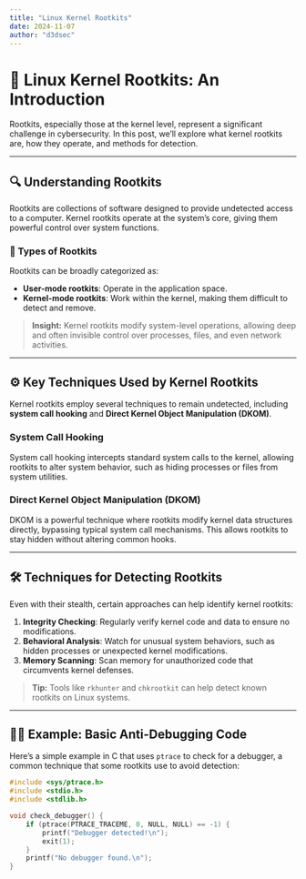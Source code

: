 ```yaml
---
title: "Linux Kernel Rootkits"
date: 2024-11-07
author: "d3dsec"
---
```


# 🐧 Linux Kernel Rootkits: An Introduction

Rootkits, especially those at the kernel level, represent a significant challenge in cybersecurity. In this post, we’ll explore what kernel rootkits are, how they operate, and methods for detection.

---

## 🔍 Understanding Rootkits

Rootkits are collections of software designed to provide undetected access to a computer. Kernel rootkits operate at the system’s core, giving them powerful control over system functions.

### 📌 Types of Rootkits

Rootkits can be broadly categorized as:

- **User-mode rootkits**: Operate in the application space.
- **Kernel-mode rootkits**: Work within the kernel, making them difficult to detect and remove.

> **Insight:** Kernel rootkits modify system-level operations, allowing deep and often invisible control over processes, files, and even network activities.

---

## ⚙️ Key Techniques Used by Kernel Rootkits

Kernel rootkits employ several techniques to remain undetected, including **system call hooking** and **Direct Kernel Object Manipulation (DKOM)**.

### System Call Hooking

System call hooking intercepts standard system calls to the kernel, allowing rootkits to alter system behavior, such as hiding processes or files from system utilities.

### Direct Kernel Object Manipulation (DKOM)

DKOM is a powerful technique where rootkits modify kernel data structures directly, bypassing typical system call mechanisms. This allows rootkits to stay hidden without altering common hooks.

---

## 🛠 Techniques for Detecting Rootkits

Even with their stealth, certain approaches can help identify kernel rootkits:

1. **Integrity Checking**: Regularly verify kernel code and data to ensure no modifications.
2. **Behavioral Analysis**: Watch for unusual system behaviors, such as hidden processes or unexpected kernel modifications.
3. **Memory Scanning**: Scan memory for unauthorized code that circumvents kernel defenses.

> **Tip:** Tools like `rkhunter` and `chkrootkit` can help detect known rootkits on Linux systems.

---

## 👨‍💻 Example: Basic Anti-Debugging Code

Here’s a simple example in C that uses `ptrace` to check for a debugger, a common technique that some rootkits use to avoid detection:

```c
#include <sys/ptrace.h>
#include <stdio.h>
#include <stdlib.h>

void check_debugger() {
    if (ptrace(PTRACE_TRACEME, 0, NULL, NULL) == -1) {
        printf("Debugger detected!\n");
        exit(1);
    }
    printf("No debugger found.\n");
}
